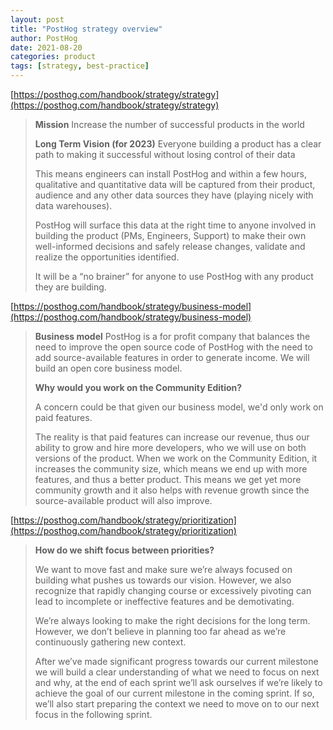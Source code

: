 ```yaml
---
layout: post
title: "PostHog strategy overview"
author: PostHog
date: 2021-08-20
categories: product
tags: [strategy, best-practice]
---
```

[https://posthog.com/handbook/strategy/strategy](https://posthog.com/handbook/strategy/strategy)

> **Mission**
> Increase the number of successful products in the world
>
> **Long Term Vision (for 2023)**
> Everyone building a product has a clear path to making it successful without losing control of their data
>
> This means engineers can install PostHog and within a few hours, qualitative and quantitative data will be captured from their product, audience and any other data sources they have (playing nicely with data warehouses).
>
> PostHog will surface this data at the right time to anyone involved in building the product (PMs, Engineers, Support) to make their own well-informed decisions and safely release changes, validate and realize the opportunities identified.
>
> It will be a “no brainer” for anyone to use PostHog with any product they are building.

[https://posthog.com/handbook/strategy/business-model](https://posthog.com/handbook/strategy/business-model)

> **Business model**
> PostHog is a for profit company that balances the need to improve the open source code of PostHog with the need to add source-available features in order to generate income. We will build an open core business model.
>
> **Why would you work on the Community Edition?**
>
> A concern could be that given our business model, we'd only work on paid features.
>
> The reality is that paid features can increase our revenue, thus our ability to grow and hire more developers, who we will use on both versions of the product. When we work on the Community Edition, it increases the community size, which means we end up with more features, and thus a better product. This means we get yet more community growth and it also helps with revenue growth since the source-available product will also improve.

[https://posthog.com/handbook/strategy/prioritization](https://posthog.com/handbook/strategy/prioritization)

> **How do we shift focus between priorities?**
>
> We want to move fast and make sure we’re always focused on building what pushes us towards our vision. However, we also recognize that rapidly changing course or excessively pivoting can lead to incomplete or ineffective features and be demotivating.
>
> We’re always looking to make the right decisions for the long term. However, we don’t believe in planning too far ahead as we’re continuously gathering new context.
>
> After we’ve made significant progress towards our current milestone we will build a clear understanding of what we need to focus on next and why, at the end of each sprint we’ll ask ourselves if we’re likely to achieve the goal of our current milestone in the coming sprint. If so, we’ll also start preparing the context we need to move on to our next focus in the following sprint.
